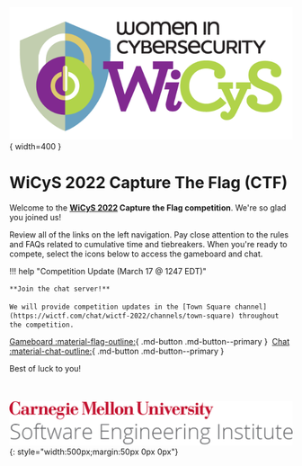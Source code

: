 ![WiCyS Logo](assets/NEWWiCySLogo-transparentbg.png){ width=400 }

# WiCyS 2022 Capture The Flag (CTF)

Welcome to the **[WiCyS 2022](https://www.wicys.org/events/wicys-2022/) Capture the Flag competition**. We're so glad you joined us!

Review all of the links on the left navigation. Pay close attention to the rules and FAQs related to cumulative time and tiebreakers.  When you're ready to compete, select the icons below to access the gameboard and chat.

!!! help "Competition Update (March 17 @ 1247 EDT)"

    **Join the chat server!**

    We will provide competition updates in the [Town Square channel](https://wictf.com/chat/wictf-2022/channels/town-square) throughout the competition.

[Gameboard :material-flag-outline:](https://wictf.com/gameboard/home){ .md-button .md-button--primary }&nbsp;&nbsp;[Chat :material-chat-outline:](https://wictf.com/chat){ .md-button .md-button--primary }

Best of luck to you!

<div class="a2a_kit a2a_kit_size_32 a2a_default_style" style="margin:50px 0px 0px">
<a class="a2a_dd" href="https://www.addtoany.com/share"></a>
<a class="a2a_button_twitter"></a>
<a class="a2a_button_facebook"></a>
<a class="a2a_button_linkedin"></a>
</div>

![CMU SEI Unitmark](assets/cmu-sei-unitmark.png){: style="width:500px;margin:50px 0px 0px"}


